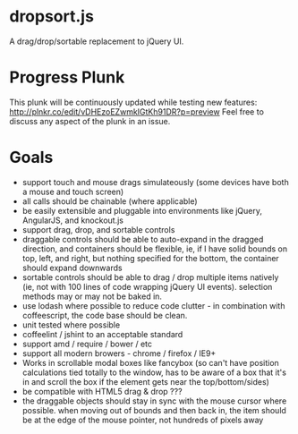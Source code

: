 dropsort.js
===========
A drag/drop/sortable replacement to jQuery UI.

Progress Plunk
==============
This plunk will be continuously updated while testing new features: http://plnkr.co/edit/vDHEzoEZwmkIGtKh91DR?p=preview
Feel free to discuss any aspect of the plunk in an issue.

Goals
=====
* support touch and mouse drags simulateously (some devices have both a mouse and touch screen)
* all calls should be chainable (where applicable)
* be easily extensible and pluggable into environments like jQuery, AngularJS, and knockout.js
* support drag, drop, and sortable controls
* draggable controls should be able to auto-expand in the dragged direction, and containers should be flexible, ie, if I have solid bounds on top, left, and right, but nothing specified for the bottom, the container should expand downwards
* sortable controls should be able to drag / drop multiple items natively (ie, not with 100 lines of code wrapping jQuery UI events). selection methods may or may not be baked in.
* use lodash where possible to reduce code clutter - in combination with coffeescript, the code base should be clean.
* unit tested where possible
* coffeelint / jshint to an acceptable standard
* support amd / require / bower / etc
* support all modern browers - chrome / firefox / IE9+
* Works in scrollable modal boxes like fancybox (so can't have position calculations tied totally to the window, has to be aware of a box that it's in and scroll the box if the element gets near the top/bottom/sides)
* be compatible with HTML5 drag & drop ???
* the draggable objects should stay in sync with the mouse cursor where possible. when moving out of bounds and then back in, the item should be at the edge of the mouse pointer, not hundreds of pixels away
